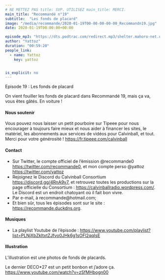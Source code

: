 ```yaml
---
# NE METTEZ PAS title: SVP. UTILISEZ main_title: MERCI.
main_title: "Recommandé n°19"
subtitle:  "Les fonds de placard"
image: "/media/recommande/2020-01-19T00-00-00-00-00_Recommandn19.jpg"
date: 2020-01-19T00:00:00+00:00

episode_mp3: "https://dts.podtrac.com/redirect.mp3/shelter.mahoro-net.org/~yattoz/recommande/episodes/episode19.mp3"
author: "Yattoz"
duration: "00:59:20"
people_link: 
  - name: Yattoz
    key: yattoz


is_explicit: no
---
```


<PodcastHeader/>

<!-- ECRIRE LA DESCRIPTION DE L'EPISODE SOUS CETTE LIGNE -->


 Episode 19 : Les fonds de placard 

<p>On vient fouiller les fonds de placard dans Recommandé 19, mais ça va, vous êtes gâtés. En voiture !</p>

<h4>Nous soutenir</h4>

<p>Vous pouvez nous laisser un petit pourboire sur Tipeee pour nous encourager à toujours faire mieux et nous aider à financer les sites, le matériel, les abonnements aux services de vidéos pour Calvinball, et tout. Merci pour votre générosité ! <a href="https://fr.tipeee.com/calvinball" rel="nofollow">https://fr.tipeee.com/calvinball</a></p>

<h4>Contact</h4>

<ul>
  <li>Sur Twitter, le compte officiel de l’émission @recommande0 <a href="https://twitter.com/recommande0" rel="nofollow">https://twitter.com/recommande0</a>, et mon compte perso @yattoz <a href="https://twitter.com/yattoz" rel="nofollow">https://twitter.com/yattoz</a></li>
  <li>Rejoignez le Discord du Calvinball Consortium <a href="https://discord.gg/4RnA9v7" rel="nofollow">https://discord.gg/4RnA9v7</a>, et retrouvez toutes les productions sur la page officielle du Consortium : <a href="https://calvinballradio.wordpress.com/" rel="nofollow">https://calvinballradio.wordpress.com/</a>. Le Discord est un endroit chatoyant où il fait bon vivre.</li>
  <li>Par e-mail, à recommande@hotmail.com;</li>
  <li>Et bien sûr, tous les épisodes sont sur le site : <a href="https://recommande.duckdns.org" rel="nofollow">https://recommande.duckdns.org</a>.</li>
</ul>

<h4>Musiques</h4>

<ul>
  <li>La playlist Youtube de l’épisode : <a href="https://www.youtube.com/playlist?list=PLNjXbZkItxtZJfvo0JHk6g1sOFl2qqIsE" rel="nofollow">https://www.youtube.com/playlist?list=PLNjXbZkItxtZJfvo0JHk6g1sOFl2qqIsE</a></li>
</ul>

<h4>Illustration</h4>

<p>L’illustration est une photos de fonds de placards.</p>

<p>Le dernier DECO*27 est un petit bonbon et j’adore ça. <a href="https://www.youtube.com/watch?v=zSfMHbogn00" rel="nofollow">https://www.youtube.com/watch?v=zSfMHbogn00</a></p>


